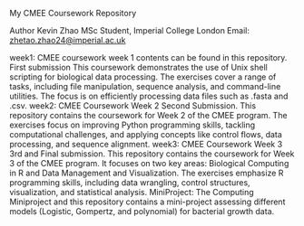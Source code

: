 My CMEE Coursework Repository

Author
Kevin Zhao
MSc Student, Imperial College London
Email: zhetao.zhao24@imperial.ac.uk

week1: CMEE coursework week 1 contents can be found in this repository. First submission
This coursework demonstrates the use of Unix shell scripting for biological data processing. The exercises cover a range of tasks, including file manipulation, sequence analysis, and command-line utilities. The focus is on efficiently processing data files such as .fasta and .csv.
week2: CMEE Coursework Week 2 Second Submission. This repository contains the coursework for Week 2 of the CMEE program. The exercises focus on improving Python programming skills, tackling computational challenges, and applying concepts like control flows, data processing, and sequence alignment.
week3: CMEE Coursework Week 3 3rd and Final submission. This repository contains the coursework for Week 3 of the CMEE program. It focuses on two key areas: Biological Computing in R and Data Management and Visualization. The exercises emphasize R programming skills, including data wrangling, control structures, visualization, and statistical analysis.
MiniProject: The Computing Miniproject and this repository contains a mini-project assessing different models (Logistic, Gompertz, and polynomial) for bacterial growth data.